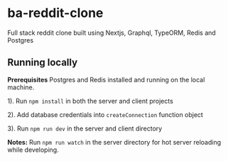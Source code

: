 # ba-reddit-clone

Full stack reddit clone built using Nextjs, Graphql, TypeORM, Redis and Postgres

## Running locally

**Prerequisites**
Postgres and Redis installed and running  on the local machine.

1). Run `npm install` in both the server and client projects

2). Add database credentials into `createConnection` function object

3). Run `npm run dev` in the server and client directory

**Notes:**
Run `npm run watch` in the server directory for hot server reloading while developing.
